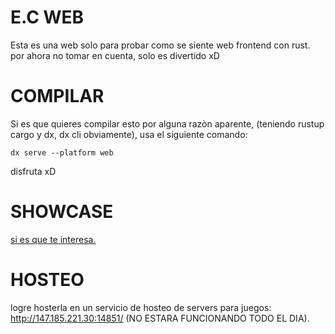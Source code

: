 # E.C WEB 

Esta es una web solo para probar como se siente web frontend con rust.
por ahora no tomar en cuenta, solo es divertido xD

# COMPILAR
Si es que quieres compilar esto por alguna razòn aparente, (teniendo rustup cargo y dx, dx cli obviamente),
usa el siguiente comando:

`dx serve --platform web`

disfruta xD

# SHOWCASE
[si es que te interesa.](https://odysee.com/@realec20xx:a/showcase:ec0)

# HOSTEO
logre hosterla en un servicio de hosteo de servers para juegos: http://147.185.221.30:14851/ (NO ESTARA FUNCIONANDO TODO EL DIA).


